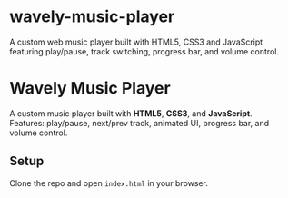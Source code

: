# wavely-music-player
A custom web music player built with HTML5, CSS3 and JavaScript featuring play/pause, track switching, progress bar, and volume control.
# Wavely Music Player
A custom music player built with **HTML5**, **CSS3**, and **JavaScript**.  
Features: play/pause, next/prev track, animated UI, progress bar, and volume control.

## Setup
Clone the repo and open `index.html` in your browser.
